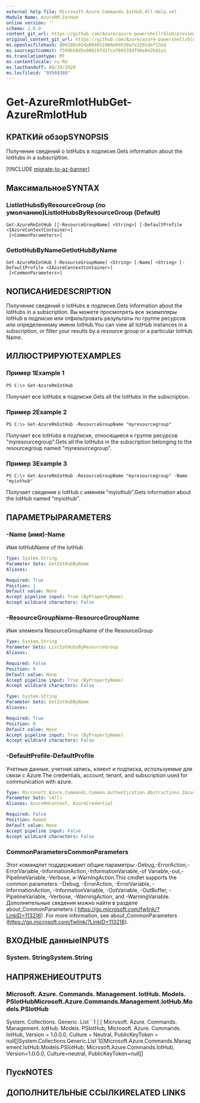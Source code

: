 ```yaml
---
external help file: Microsoft.Azure.Commands.IotHub.dll-Help.xml
Module Name: AzureRM.IotHub
online version: ''
schema: 2.0.0
content_git_url: https://github.com/Azure/azure-powershell/blob/preview/src/ResourceManager/IotHub/Commands.IotHub/help/Get-AzureRmIotHub.md
original_content_git_url: https://github.com/Azure/azure-powershell/blob/preview/src/ResourceManager/IotHub/Commands.IotHub/help/Get-AzureRmIotHub.md
ms.openlocfilehash: 890180c024a004652406e04530a7e3291def13ed
ms.sourcegitcommit: f599b50d5e980197d1fca769378df90a842b42a1
ms.translationtype: MT
ms.contentlocale: ru-RU
ms.lasthandoff: 08/20/2020
ms.locfileid: "93569388"
---
```

# <span data-ttu-id="d23ac-101">Get-AzureRmIotHub</span><span class="sxs-lookup"><span data-stu-id="d23ac-101">Get-AzureRmIotHub</span></span>

## <span data-ttu-id="d23ac-102">КРАТКИй обзор</span><span class="sxs-lookup"><span data-stu-id="d23ac-102">SYNOPSIS</span></span>
<span data-ttu-id="d23ac-103">Получение сведений о IotHubs в подписке.</span><span class="sxs-lookup"><span data-stu-id="d23ac-103">Gets information about the IotHubs in a subscription.</span></span>

[!INCLUDE [migrate-to-az-banner](../../includes/migrate-to-az-banner.md)]

## <span data-ttu-id="d23ac-104">Максимальное</span><span class="sxs-lookup"><span data-stu-id="d23ac-104">SYNTAX</span></span>

### <span data-ttu-id="d23ac-105">ListIotHubsByResourceGroup (по умолчанию)</span><span class="sxs-lookup"><span data-stu-id="d23ac-105">ListIotHubsByResourceGroup (Default)</span></span>
```
Get-AzureRmIotHub [[-ResourceGroupName] <String>] [-DefaultProfile <IAzureContextContainer>]
 [<CommonParameters>]
```

### <span data-ttu-id="d23ac-106">GetIotHubByName</span><span class="sxs-lookup"><span data-stu-id="d23ac-106">GetIotHubByName</span></span>
```
Get-AzureRmIotHub [-ResourceGroupName] <String> [-Name] <String> [-DefaultProfile <IAzureContextContainer>]
 [<CommonParameters>]
```

## <span data-ttu-id="d23ac-107">NОПИСАНИЕ</span><span class="sxs-lookup"><span data-stu-id="d23ac-107">DESCRIPTION</span></span>
<span data-ttu-id="d23ac-108">Получение сведений о IotHubs в подписке.</span><span class="sxs-lookup"><span data-stu-id="d23ac-108">Gets information about the IotHubs in a subscription.</span></span>
<span data-ttu-id="d23ac-109">Вы можете просмотреть все экземпляры IotHub в подписке или отфильтровать результаты по группе ресурсов или определенному имени IotHub.</span><span class="sxs-lookup"><span data-stu-id="d23ac-109">You can view all IotHub instances in a subscription, or filter your results by a resource group or a particular IotHub Name.</span></span>

## <span data-ttu-id="d23ac-110">ИЛЛЮСТРИРУЮТ</span><span class="sxs-lookup"><span data-stu-id="d23ac-110">EXAMPLES</span></span>

### <span data-ttu-id="d23ac-111">Пример 1</span><span class="sxs-lookup"><span data-stu-id="d23ac-111">Example 1</span></span>
```
PS C:\> Get-AzureRmIotHub
```

<span data-ttu-id="d23ac-112">Получает все IotHubs в подписке.</span><span class="sxs-lookup"><span data-stu-id="d23ac-112">Gets all the IotHubs in the subscription.</span></span>

### <span data-ttu-id="d23ac-113">Пример 2</span><span class="sxs-lookup"><span data-stu-id="d23ac-113">Example 2</span></span>
```
PS C:\> Get-AzureRmIotHub -ResourceGroupName "myresourcegroup"
```

<span data-ttu-id="d23ac-114">Получает все IotHubs в подписке, относящиеся к группе ресурсов "myresourcegroup".</span><span class="sxs-lookup"><span data-stu-id="d23ac-114">Gets all the IotHubs in the subscription belonging to the resourcegroup named "myresourcegroup".</span></span>

### <span data-ttu-id="d23ac-115">Пример 3</span><span class="sxs-lookup"><span data-stu-id="d23ac-115">Example 3</span></span>
```
PS C:\> Get-AzureRmIotHub -ResourceGroupName "myresourcegroup" -Name "myiothub"
```

<span data-ttu-id="d23ac-116">Получает сведения о IotHub с именем "myiothub".</span><span class="sxs-lookup"><span data-stu-id="d23ac-116">Gets information about the IotHub named "myiothub".</span></span>

## <span data-ttu-id="d23ac-117">ПАРАМЕТРЫ</span><span class="sxs-lookup"><span data-stu-id="d23ac-117">PARAMETERS</span></span>

### <span data-ttu-id="d23ac-118">-Name (имя)</span><span class="sxs-lookup"><span data-stu-id="d23ac-118">-Name</span></span>
<span data-ttu-id="d23ac-119">Имя IotHub</span><span class="sxs-lookup"><span data-stu-id="d23ac-119">Name of the IotHub</span></span>

```yaml
Type: System.String
Parameter Sets: GetIotHubByName
Aliases: 

Required: True
Position: 1
Default value: None
Accept pipeline input: True (ByPropertyName)
Accept wildcard characters: False
```

### <span data-ttu-id="d23ac-120">-ResourceGroupName</span><span class="sxs-lookup"><span data-stu-id="d23ac-120">-ResourceGroupName</span></span>
<span data-ttu-id="d23ac-121">Имя элемента ResourceGroup</span><span class="sxs-lookup"><span data-stu-id="d23ac-121">Name of the ResourceGroup</span></span>

```yaml
Type: System.String
Parameter Sets: ListIotHubsByResourceGroup
Aliases: 

Required: False
Position: 0
Default value: None
Accept pipeline input: True (ByPropertyName)
Accept wildcard characters: False
```

```yaml
Type: System.String
Parameter Sets: GetIotHubByName
Aliases: 

Required: True
Position: 0
Default value: None
Accept pipeline input: True (ByPropertyName)
Accept wildcard characters: False
```

### <span data-ttu-id="d23ac-122">-DefaultProfile</span><span class="sxs-lookup"><span data-stu-id="d23ac-122">-DefaultProfile</span></span>
<span data-ttu-id="d23ac-123">Учетные данные, учетная запись, клиент и подписка, используемые для связи с Azure.</span><span class="sxs-lookup"><span data-stu-id="d23ac-123">The credentials, account, tenant, and subscription used for communication with azure.</span></span>

```yaml
Type: Microsoft.Azure.Commands.Common.Authentication.Abstractions.IAzureContextContainer
Parameter Sets: (All)
Aliases: AzureRmContext, AzureCredential

Required: False
Position: Named
Default value: None
Accept pipeline input: False
Accept wildcard characters: False
```

### <span data-ttu-id="d23ac-124">CommonParameters</span><span class="sxs-lookup"><span data-stu-id="d23ac-124">CommonParameters</span></span>
<span data-ttu-id="d23ac-125">Этот командлет поддерживает общие параметры:-Debug,-ErrorAction,-ErrorVariable,-InformationAction,-InformationVariable,-of Variable,-out,-PipelineVariable,-Verbose, и-WarningAction.</span><span class="sxs-lookup"><span data-stu-id="d23ac-125">This cmdlet supports the common parameters: -Debug, -ErrorAction, -ErrorVariable, -InformationAction, -InformationVariable, -OutVariable, -OutBuffer, -PipelineVariable, -Verbose, -WarningAction, and -WarningVariable.</span></span> <span data-ttu-id="d23ac-126">Дополнительные сведения можно найти в разделе about_CommonParameters ( https://go.microsoft.com/fwlink/?LinkID=113216) .</span><span class="sxs-lookup"><span data-stu-id="d23ac-126">For more information, see about_CommonParameters (https://go.microsoft.com/fwlink/?LinkID=113216).</span></span>

## <span data-ttu-id="d23ac-127">ВХОДНЫЕ данные</span><span class="sxs-lookup"><span data-stu-id="d23ac-127">INPUTS</span></span>

### <span data-ttu-id="d23ac-128">System. String</span><span class="sxs-lookup"><span data-stu-id="d23ac-128">System.String</span></span>

## <span data-ttu-id="d23ac-129">НАПРЯЖЕНИЕ</span><span class="sxs-lookup"><span data-stu-id="d23ac-129">OUTPUTS</span></span>

### <span data-ttu-id="d23ac-130">Microsoft. Azure. Commands. Management. IotHub. Models. PSIotHub</span><span class="sxs-lookup"><span data-stu-id="d23ac-130">Microsoft.Azure.Commands.Management.IotHub.Models.PSIotHub</span></span>
<span data-ttu-id="d23ac-131">System. Collections. Generic. List \` 1 \[ \[ Microsoft. Azure. Commands. Management. IotHub. Models. PSIotHub, Microsoft. Azure. Commands. IotHub, Version = 1.0.0.0, Culture = Neutral, PublicKeyToken = null\]\]</span><span class="sxs-lookup"><span data-stu-id="d23ac-131">System.Collections.Generic.List\`1\[\[Microsoft.Azure.Commands.Management.IotHub.Models.PSIotHub, Microsoft.Azure.Commands.IotHub, Version=1.0.0.0, Culture=neutral, PublicKeyToken=null\]\]</span></span>

## <span data-ttu-id="d23ac-132">Пуск</span><span class="sxs-lookup"><span data-stu-id="d23ac-132">NOTES</span></span>

## <span data-ttu-id="d23ac-133">ДОПОЛНИТЕЛЬНЫЕ ССЫЛКИ</span><span class="sxs-lookup"><span data-stu-id="d23ac-133">RELATED LINKS</span></span>

